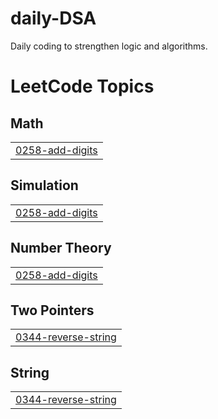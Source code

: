 # daily-DSA
Daily coding to strengthen logic and algorithms.

<!---LeetCode Topics Start-->
# LeetCode Topics
## Math
|  |
| ------- |
| [0258-add-digits](https://github.com/imsanupm/daily-DSA/tree/master/0258-add-digits) |
## Simulation
|  |
| ------- |
| [0258-add-digits](https://github.com/imsanupm/daily-DSA/tree/master/0258-add-digits) |
## Number Theory
|  |
| ------- |
| [0258-add-digits](https://github.com/imsanupm/daily-DSA/tree/master/0258-add-digits) |
## Two Pointers
|  |
| ------- |
| [0344-reverse-string](https://github.com/imsanupm/daily-DSA/tree/master/0344-reverse-string) |
## String
|  |
| ------- |
| [0344-reverse-string](https://github.com/imsanupm/daily-DSA/tree/master/0344-reverse-string) |
<!---LeetCode Topics End-->
